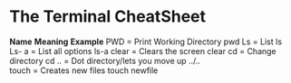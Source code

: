 
# The Terminal CheatSheet

**Name**    **Meaning**                  **Example**
PWD      =    Print Working Directory         pwd
Ls       =    List                            ls
Ls- a    =    List all options                ls-a
clear    =    Clears the screen               clear
cd       =    Change directory                cd
..       =    Dot directory/lets you move up  ../..     
touch    =    Creates new files               touch newfile       

